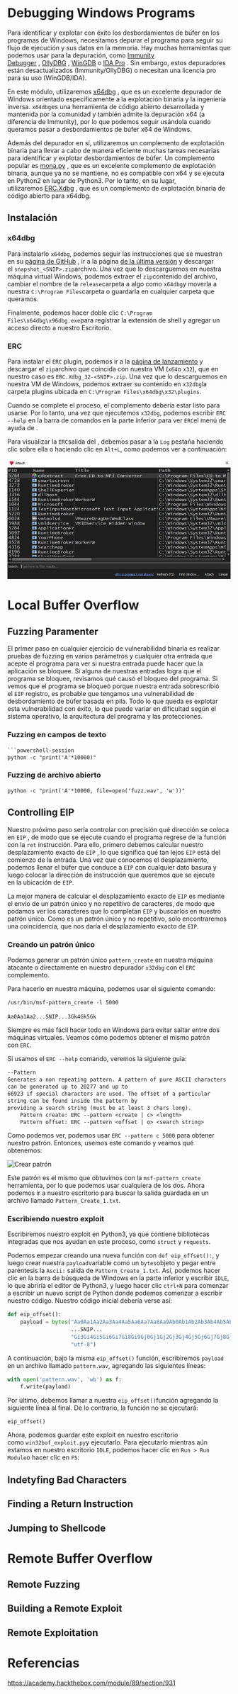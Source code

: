 # Debugging Windows Programs

Para identificar y explotar con éxito los desbordamientos de búfer en los programas de Windows, necesitamos depurar el programa para seguir su flujo de ejecución y sus datos en la memoria. Hay muchas herramientas que podemos usar para la depuración, como [Immunity Debugger](https://www.immunityinc.com/products/debugger/index.html) , [OllyDBG](http://www.ollydbg.de/) , [WinGDB](http://wingdb.com/) o [IDA Pro](https://www.hex-rays.com/products/ida/) . Sin embargo, estos depuradores están desactualizados (Immunity/OllyDBG) o necesitan una licencia pro para su uso (WinGDB/IDA).

En este módulo, utilizaremos [x64dbg](https://github.com/x64dbg/x64dbg) , que es un excelente depurador de Windows orientado específicamente a la explotación binaria y la ingeniería inversa. `x64dbg`es una herramienta de código abierto desarrollada y mantenida por la comunidad y también admite la depuración x64 (a diferencia de Immunity), por lo que podemos seguir usándola cuando queramos pasar a desbordamientos de búfer x64 de Windows.

Además del depurador en sí, utilizaremos un complemento de explotación binaria para llevar a cabo de manera eficiente muchas tareas necesarias para identificar y explotar desbordamientos de búfer. Un complemento popular es [mona.py](https://github.com/x64dbg/mona) , que es un excelente complemento de explotación binaria, aunque ya no se mantiene, no es compatible con x64 y se ejecuta en Python2 en lugar de Python3. Por lo tanto, en su lugar, utilizaremos [ERC.Xdbg](https://github.com/Andy53/ERC.Xdbg) , que es un complemento de explotación binaria de código abierto para x64dbg.

## Instalación

### x64dbg

Para instalarlo `x64dbg`, podemos seguir las instrucciones que se muestran en su [página de GitHub](https://github.com/x64dbg/x64dbg) , ir a la página [de la última versión](https://github.com/x64dbg/x64dbg/releases/tag/snapshot) y descargar el `snapshot_<SNIP>.zip`archivo. Una vez que lo descarguemos en nuestra máquina virtual Windows, podemos extraer el `zip`contenido del archivo, cambiar el nombre de la `release`carpeta a algo como `x64dbg`y moverla a nuestra `C:\Program Files`carpeta o guardarla en cualquier carpeta que queramos.

Finalmente, podemos hacer doble clic `C:\Program Files\x64dbg\x96dbg.exe`para registrar la extensión de shell y agregar un acceso directo a nuestro Escritorio.

### ERC

Para instalar el `ERC` plugin, podemos ir a la [página de lanzamiento](https://github.com/Andy53/ERC.Xdbg/releases) y descargar el `zip`archivo que coincida con nuestra VM (`x64`o `x32`), que en nuestro caso es `ERC.Xdbg_32-<SNIP>.zip`. Una vez que lo descarguemos en nuestra VM de Windows, podemos extraer su contenido en `x32dbg`la carpeta plugins ubicada en `C:\Program Files\x64dbg\x32\plugins`.

Cuando se complete el proceso, el complemento debería estar listo para usarse. Por lo tanto, una vez que ejecutemos `x32dbg`, podemos escribir `ERC --help` en la barra de comandos en la parte inferior para ver `ERC`el menú de ayuda de .

Para visualizar la `ERC`salida del , debemos pasar a la `Log` pestaña haciendo clic sobre ella o haciendo clic en `Alt+L`, como podemos ver a continuación:

![](../../Images/Pasted%20image%2020240924085743.png)

# Local Buffer Overflow

## Fuzzing Paramenter

El primer paso en cualquier ejercicio de vulnerabilidad binaria es realizar pruebas de fuzzing en varios parámetros y cualquier otra entrada que acepte el programa para ver si nuestra entrada puede hacer que la aplicación se bloquee. Si alguna de nuestras entradas logra que el programa se bloquee, revisamos qué causó el bloqueo del programa. Si vemos que el programa se bloqueó porque nuestra entrada sobrescribió el `EIP` registro, es probable que tengamos una vulnerabilidad de desbordamiento de búfer basada en pila. Todo lo que queda es explotar esta vulnerabilidad con éxito, lo que puede variar en dificultad según el sistema operativo, la arquitectura del programa y las protecciones.
### Fuzzing en campos de texto

```
```powershell-session
python -c "print('A'*10000)"
```
### Fuzzing de archivo abierto

```powershell-session
python -c "print('A'*10000, file=open('fuzz.wav', 'w'))"
```
## Controlling EIP

Nuestro próximo paso sería controlar con precisión qué dirección se coloca en `EIP` , de modo que se ejecute cuando el programa regrese de la función con la `ret` instrucción. Para ello, primero debemos calcular nuestro desplazamiento exacto de `EIP` , lo que significa qué tan lejos `EIP` está del comienzo de la entrada. Una vez que conocemos el desplazamiento, podemos llenar el búfer que conduce a `EIP` con cualquier dato basura y luego colocar la dirección de instrucción que queremos que se ejecute en la ubicación de `EIP`.

La mejor manera de calcular el desplazamiento exacto de `EIP` es mediante el envío de un patrón único y no repetitivo de caracteres, de modo que podamos ver los caracteres que lo completan `EIP` y buscarlos en nuestro patrón único. Como es un patrón único y no repetitivo, solo encontraremos una coincidencia, que nos daría el desplazamiento exacto de `EIP`.

### Creando un patrón único

Podemos generar un patrón único `pattern_create` en nuestra máquina atacante o directamente en nuestro depurador `x32dbg` con el `ERC` complemento. 

Para hacerlo en nuestra máquina, podemos usar el siguiente comando:

```shell-session
/usr/bin/msf-pattern_create -l 5000

Aa0Aa1Aa2...SNIP...3Gk4Gk5Gk
```

Siempre es más fácil hacer todo en Windows para evitar saltar entre dos máquinas virtuales. Veamos cómo podemos obtener el mismo patrón con `ERC`.

Si usamos el `ERC --help` comando, veremos la siguiente guía:

```cmd-session
--Pattern
Generates a non repeating pattern. A pattern of pure ASCII characters can be generated up to 20277 and up to  
66923 if special characters are used. The offset of a particular string can be found inside the pattern by 
providing a search string (must be at least 3 chars long).
    Pattern create: ERC --pattern <create | c> <length>
    Pattern offset: ERC --pattern <offset | o> <search string>
```

Como podemos ver, podemos usar `ERC --pattern c 5000` para obtener nuestro patrón. Entonces, usemos este comando y veamos qué obtenemos: 

![Crear patrón](https://academy.hackthebox.com/storage/modules/89/win32bof_erc_pattern_create_1.jpg)

Este patrón es el mismo que obtuvimos con la `msf-pattern_create` herramienta, por lo que podemos usar cualquiera de los dos. Ahora podemos ir a nuestro escritorio para buscar la salida guardada en un archivo llamado `Pattern_Create_1.txt`.

### Escribiendo nuestro exploit

Escribiremos nuestro exploit en Python3, ya que contiene bibliotecas integradas que nos ayudan en este proceso, como `struct` y `requests`.

Podemos empezar creando una nueva función con `def eip_offset():`, y luego crear nuestra `payload`variable como un `bytes`objeto y pegar entre paréntesis la `Ascii:` salida de `Pattern_Create_1.txt`. Así, podemos hacer clic en la barra de búsqueda de Windows en la parte inferior y escribir `IDLE`, lo que abriría el editor de Python3, y luego hacer clic `ctrl+N` para comenzar a escribir un nuevo script de Python donde podemos comenzar a escribir nuestro código. Nuestro código inicial debería verse así:

```python
def eip_offset():
    payload = bytes("Aa0Aa1Aa2Aa3Aa4Aa5Aa6Aa7Aa8Aa9Ab0Ab1Ab2Ab3Ab4Ab5Ab6Ab7Ab8Ab9Ac0Ac1Ac2Ac3Ac4Ac5Ac6Ac7Ac8Ac"
                    ...SNIP...
                    "Gi3Gi4Gi5Gi6Gi7Gi8Gi9Gj0Gj1Gj2Gj3Gj4Gj5Gj6Gj7Gj8Gj9Gk0Gk1Gk2Gk3Gk4Gk5Gk",
					"utf-8")
```

A continuación, bajo la misma `eip_offset()` función, escribiremos `payload` en un archivo llamado `pattern.wav`, agregando las siguientes líneas:

```python
with open('pattern.wav', 'wb') as f:
    f.write(payload)
```

Por último, debemos llamar a nuestra `eip_offset()`función agregando la siguiente línea al final. De lo contrario, la función no se ejecutará:

```python3
eip_offset()
```

Ahora, podemos guardar este exploit en nuestro escritorio como `win32bof_exploit.py`y ejecutarlo. Para ejecutarlo mientras aún estamos en nuestro escritorio `IDLE`, podemos hacer clic en `Run > Run Module`o hacer clic en `F5`:
## Indetyfing Bad Characters





## Finding a Return Instruction



## Jumping to Shellcode


# Remote Buffer Overflow

## Remote Fuzzing




## Building a Remote Exploit



## Remote Exploitation


# Referencias

https://academy.hackthebox.com/module/89/section/931

